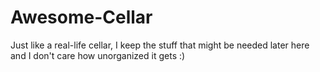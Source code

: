 # Awesome-Cellar
Just like a real-life cellar, I keep the stuff that might be needed later here and I don't care how unorganized it gets :)
